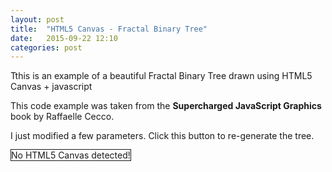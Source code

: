 ```yaml
---
layout: post
title:  "HTML5 Canvas - Fractal Binary Tree"
date:   2015-09-22 12:10
categories: post
---
```

<p>Tthis is an example of a beautiful Fractal Binary Tree drawn using HTML5 Canvas + javascript</p>
<p>This code example was taken from the <b>Supercharged JavaScript Graphics</b> book by Raffaelle Cecco.</p>
<p>I just modified a few parameters. Click <span class="fractalTreeButton">this button</span> to re-generate the tree.</p>


<canvas id="canvas" width = "640" height = "480" style="border:1px solid"> No HTML5 Canvas detected!
</canvas>
<script src="/js/canvasExperiments/jsFractalBinaryTree01.js"></script>
